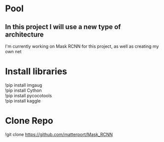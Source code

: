 # Pool

## In this project I will use a new type of architecture 
  
  
I'm currently working on Mask RCNN for this project, as well as creating my own net


# Install libraries
!pip install imgaug  
!pip install Cython  
!pip install pycocotools  
!pip install kaggle  

# Clone Repo
!git clone https://github.com/matterport/Mask_RCNN
